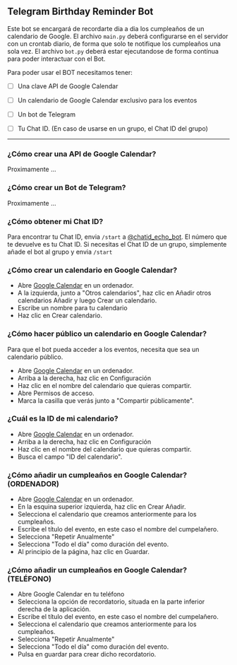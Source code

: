 ## Telegram Birthday Reminder Bot

Este bot se encargará de recordarte dia a dia los cumpleaños de un calendario de Google. El archivo `main.py` deberá configurarse en el servidor con un crontab diario, de forma que solo te notifique los cumpleaños una sola vez.
El archivo `bot.py` deberá estar ejecutandose de forma contínua para poder interactuar con el Bot.

Para poder usar el BOT necesitamos tener:
- [ ] Una clave API de Google Calendar
- [ ] Un calendario de Google Calendar exclusivo para los eventos
- [ ] Un bot de Telegram
- [ ] Tu Chat ID. (En caso de usarse en un grupo, el Chat ID del grupo) 


****
### ¿Cómo crear una API de Google Calendar?
Proximamente ...

### ¿Cómo crear un Bot de Telegram?
Proximamente ...

### ¿Cómo obtener mi Chat ID?
Para encontrar tu Chat ID, envia `/start` a [@chatid_echo_bot](https://t.me/chatid_echo_bot). El número que te devuelve es tu Chat ID.
Si necesitas el Chat ID de un grupo, simplemente añade el bot al grupo y envia `/start`

### ¿Cómo crear un calendario en Google Calendar?
- Abre [Google Calendar](https://calendar.google.com/calendar/u/0/r?hl=es&pli=1) en un ordenador.
- A la izquierda, junto a "Otros calendarios", haz clic en Añadir otros calendarios Añadir y luego Crear un calendario.
- Escribe un nombre para tu calendario
- Haz clic en Crear calendario.

### ¿Cómo hacer público un calendario en Google Calendar?
Para que el bot pueda acceder a los eventos, necesita que sea un calendario público. 
- Abre [Google Calendar](https://calendar.google.com/calendar/u/0/r?hl=es&pli=1) en un ordenador.
- Arriba a la derecha, haz clic en Configuración 
- Haz clic en el nombre del calendario que quieras compartir.
- Abre Permisos de acceso.
- Marca la casilla que verás junto a "Compartir públicamente". 

### ¿Cuál es la ID de mi calendario?
- Abre [Google Calendar](https://calendar.google.com/calendar/u/0/r?hl=es&pli=1) en un ordenador.
- Arriba a la derecha, haz clic en Configuración 
- Haz clic en el nombre del calendario que quieras compartir.
- Busca el campo "ID del calendario".

### ¿Cómo añadir un cumpleaños en Google Calendar? (ORDENADOR)
- Abre [Google Calendar](https://calendar.google.com/calendar/u/0/r?hl=es&pli=1) en un ordenador.
- En la esquina superior izquierda, haz clic en Crear Añadir.
- Selecciona el calendario que creamos anteriormente para los cumpleaños.
- Escribe el título del evento, en este caso el nombre del cumpelañero.
- Selecciona "Repetir Anualmente"
- Selecciona "Todo el día" como duración del evento.
- Al principio de la página, haz clic en Guardar.

### ¿Cómo añadir un cumpleaños en Google Calendar? (TELÉFONO)
- Abre Google Calendar en tu teléfono
- Selecciona la opción de recordatorio, situada en la parte inferior derecha de la aplicación.
- Escribe el título del evento, en este caso el nombre del cumpelañero.
- Selecciona el calendario que creamos anteriormente para los cumpleaños.
- Selecciona "Repetir Anualmente"
- Selecciona "Todo el día" como duración del evento.
- Pulsa en guardar para crear dicho recordatorio.

